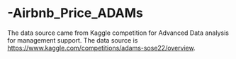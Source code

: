 # -Airbnb_Price_ADAMs

The data source came from Kaggle competition for Advanced Data analysis for management support. The data source is https://www.kaggle.com/competitions/adams-sose22/overview.
